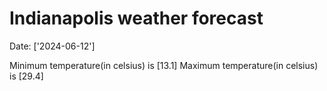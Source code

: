 # Indianapolis weather forecast 
Date: ['2024-06-12'] 

Minimum temperature(in celsius) is [13.1] 
Maximum temperature(in celsius) is [29.4]